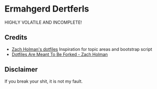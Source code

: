 # Ermahgerd Dertferls

HIGHLY VOLATILE AND INCOMPLETE!

## Credits

* [Zach Holman's dotfiles](https://github.com/holman/dotfiles/blob/master/script/bootstrap) Inspiration for topic areas and bootstrap script
* [Dotfiles Are Meant To Be Forked - Zach Holman](http://zachholman.com/2010/08/dotfiles-are-meant-to-be-forked/)

## Disclaimer

If you break your shit, it is not my fault.

